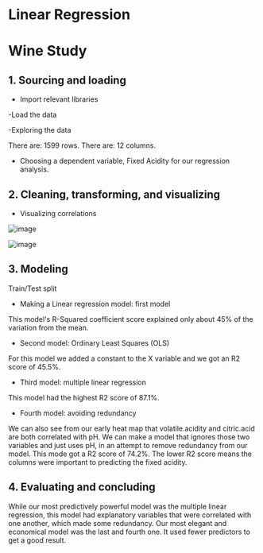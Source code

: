# Linear Regression
# Wine Study

## 1. Sourcing and loading

- Import relevant libraries

-Load the data

-Exploring the data

There are: 1599 rows.
There are: 12 columns.

- Choosing a dependent variable, Fixed Acidity for our regression analysis.

## 2. Cleaning, transforming, and visualizing

- Visualizing correlations

![image](https://user-images.githubusercontent.com/86930309/221759145-4096c811-7035-45ee-9604-6d717c5d5ac1.png)

![image](https://user-images.githubusercontent.com/86930309/221759205-22298928-e8d6-4b54-bc8f-b2668cc99e74.png)

## 3. Modeling

Train/Test split
- Making a Linear regression model: first model

 This model's R-Squared coefficient score explained only about 45% of the variation from the mean.

- Second model: Ordinary Least Squares (OLS)

For this model we added a constant to the X variable and we got an R2 score of 45.5%.

- Third model: multiple linear regression

This model had the highest R2 score of 87.1%.

- Fourth model: avoiding redundancy

We can also see from our early heat map that volatile.acidity and citric.acid are both correlated with pH. We can make a model that ignores those two variables and just uses pH, in an attempt to remove redundancy from our model. This mode got a R2 score of 74.2%. The lower R2 score means the columns were important to predicting the fixed acidity.


## 4. Evaluating and concluding

While our most predictively powerful model was the multiple linear regression, this model had explanatory variables that were correlated with one another, which made some redundancy. Our most elegant and economical model was the last and fourth one. It used fewer predictors to get a good result.
